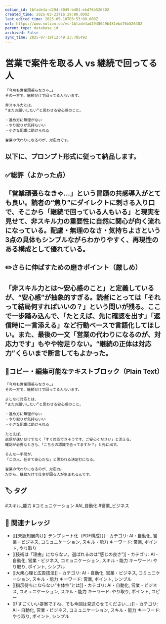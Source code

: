 ```yaml
---
notion_id: 1bfade4a-d294-8049-b481-ebd76b526302
created_time: 2025-03-23T16:29:00.000Z
last_edited_time: 2025-05-18T03:53:00.000Z
url: https://www.notion.so/vs-1bfade4ad2948049b481ebd76b526302
parent_type: database_id
archived: False
sync_time: 2025-07-19T12:49:23.785492
---
```


# 営業で案件を取る人 vs 継続で回ってる人

```plain text
「今月も営業頑張らなきゃ…」
その一方で、継続だけで回ってる人もいます。

非スキル力とは、
“またお願いしたい”と思わせる安心感のこと。

・進め方に無理がない
・やり取りが気持ちいい
・小さな配慮に助けられる

営業の代わりになるのが、対応力です。
```
以下に、プロンプト形式に従って納品します。
---
## ✅総評（よかった点）
「営業頑張らなきゃ…」という冒頭の共感導入がとても良い。読者の“焦り”にダイレクトに刺さる入り口で、そこから「継続で回っている人もいる」と現実を見せて、非スキル力の重要性に自然に関心が向く流れになっている。配慮・無理のなさ・気持ちよさという3点の具体もシンプルながらわかりやすく、再現性のある構成として優れている。
---
## ✏️さらに伸ばすための磨きポイント（厳しめ）
「非スキル力とは〜安心感のこと」と定義しているが、“安心感”が抽象的すぎる。読者にとっては「それって結局何すればいいの？」という問いが残る。ここで一歩踏み込んで、「たとえば、先に確認を出す」「返信時に一言添える」など行動ベースで言語化してほしい。また、最後の一文「営業の代わりになるのが、対応力です」もやや物足りない。“継続の正体は対応力”くらいまで断言してもよかった。
---
## 📄コピー・編集可能なテキストブロック（Plain Text）
```plain text
「今月も営業頑張らなきゃ…」
その一方で、継続だけで回ってる人もいます。

よしなに対応とは、
“またお願いしたい”と思わせる安心感のこと。

・進め方に無理がない
・やり取りが気持ちいい
・小さな配慮に助けられる

たとえば、
返信が速いだけでなく「すぐ対応できそうです、ご安心ください」と添える。
確認が必要なときも、「こちらの認識で合ってますか？」と先に出す。

そんな一手間が、
「この人、任せて安心だな」と思われる決定打になる。

営業の代わりになるのが、対応力。
だから、継続だけで仕事が回る人が生まれるんです。

```

## 🏷️ タグ
#スキル_能力 #コミュニケーション #AI_自動化 #営業_ビジネス

## 🔗 関連ナレッジ
- [[【未認知層向け】テンプレート化（PDF構成）]] - カテゴリ: AI・自動化, 営業・ビジネス, コミュニケーション, スキル・能力 キーワード: 営業, ポイント, やり取り
- [[技術は「理由」にならない。選ばれるのは“感じの良さ”]] - カテゴリ: AI・自動化, 営業・ビジネス, コミュニケーション, スキル・能力 キーワード: やり取り, ポイント, シンプル
- [[大衆心理と広告技法]] - カテゴリ: AI・自動化, 営業・ビジネス, コミュニケーション, スキル・能力 キーワード: 営業, ポイント, シンプル
- [[指示待ちにならない“主体性”とは]] - カテゴリ: AI・自動化, 営業・ビジネス, コミュニケーション, スキル・能力 キーワード: やり取り, ポイント, コピー
- [[「すごくいい提案ですね、でも今回は見送らせてください…」]] - カテゴリ: AI・自動化, 営業・ビジネス, コミュニケーション, スキル・能力 キーワード: やり取り, ポイント, シンプル
